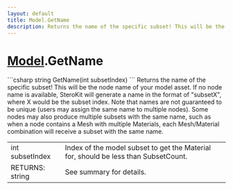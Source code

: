 ```yaml
---
layout: default
title: Model.GetName
description: Returns the name of the specific subset! This will be the node name of your model asset. If no node name is available, SteroKit will generate a name in the format of "subsetX", where X would be the subset index. Note that names are not guaranteed to be unique (users may assign the same name to multiple nodes). Some nodes may also produce multiple subsets with the same name, such as when a node contains a Mesh with multiple Materials, each Mesh/Material combination will receive a subset with the same name.
---
```

# [Model]({{site.url}}/Pages/StereoKit/Model.html).GetName

<div class='signature' markdown='1'>
```csharp
string GetName(int subsetIndex)
```
Returns the name of the specific subset! This will be
the node name of your model asset. If no node name is available,
SteroKit will generate a name in the format of "subsetX", where
X would be the subset index. Note that names are not guaranteed
to be unique (users may assign the same name to multiple nodes).
Some nodes may also produce multiple subsets with the same name,
such as when a node contains a Mesh with multiple Materials, each
Mesh/Material combination will receive a subset with the same
name.
</div>

|  |  |
|--|--|
|int subsetIndex|Index of the model subset to get the              Material for, should be less than SubsetCount.|
|RETURNS: string|See summary for details.|




